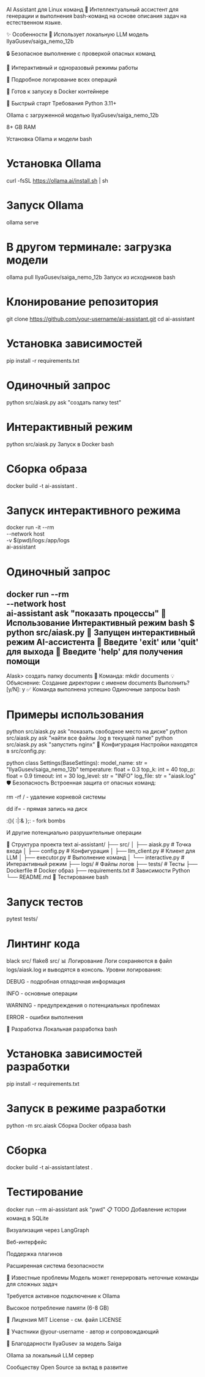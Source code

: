 AI Assistant для Linux команд
🤖 Интеллектуальный ассистент для генерации и выполнения bash-команд на основе описания задач на естественном языке.

✨ Особенности
🧠 Использует локальную LLM модель IlyaGusev/saiga_nemo_12b

🔒 Безопасное выполнение с проверкой опасных команд

💬 Интерактивный и одноразовый режимы работы

📝 Подробное логирование всех операций

🐳 Готов к запуску в Docker контейнере

🚀 Быстрый старт
Требования
Python 3.11+

Ollama с загруженной моделью IlyaGusev/saiga_nemo_12b

8+ GB RAM

Установка Ollama и модели
bash
# Установка Ollama
curl -fsSL https://ollama.ai/install.sh | sh

# Запуск Ollama
ollama serve

# В другом терминале: загрузка модели
ollama pull IlyaGusev/saiga_nemo_12b
Запуск из исходников
bash
# Клонирование репозитория
git clone https://github.com/your-username/ai-assistant.git
cd ai-assistant

# Установка зависимостей
pip install -r requirements.txt

# Одиночный запрос
python src/aiask.py ask "создать папку test"

# Интерактивный режим
python src/aiask.py
Запуск в Docker
bash
# Сборка образа
docker build -t ai-assistant .

# Запуск интерактивного режима
docker run -it --rm \
  --network host \
  -v $(pwd)/logs:/app/logs \
  ai-assistant

# Одиночный запрос
docker run --rm \
  --network host \
  ai-assistant ask "показать процессы"
📖 Использование
Интерактивный режим
bash
$ python src/aiask.py
🤖 Запущен интерактивный режим AI-ассистента
💬 Введите 'exit' или 'quit' для выхода
📝 Введите 'help' для получения помощи
--------------------------------------------------
AIask> создать папку documents
🤖 Команда: mkdir documents
💡 Объяснение: Создание директории с именем documents
Выполнить? [y/N]: y
✅ Команда выполнена успешно
Одиночные запросы
bash
# Примеры использования
python src/aiask.py ask "показать свободное место на диске"
python src/aiask.py ask "найти все файлы .log в текущей папке"
python src/aiask.py ask "запустить nginx"
🔧 Конфигурация
Настройки находятся в src/config.py:

python
class Settings(BaseSettings):
    model_name: str = "IlyaGusev/saiga_nemo_12b"
    temperature: float = 0.3
    top_k: int = 40
    top_p: float = 0.9
    timeout: int = 30
    log_level: str = "INFO"
    log_file: str = "aiask.log"
🛡️ Безопасность
Встроенная защита от опасных команд:

rm -rf / - удаление корневой системы

dd if= - прямая запись на диск

:(){ :|:& };: - fork bombs

И другие потенциально разрушительные операции

📁 Структура проекта
text
ai-assistant/
├── src/
│   ├── aiask.py          # Точка входа
│   ├── config.py         # Конфигурация
│   ├── llm_client.py     # Клиент для LLM
│   ├── executor.py       # Выполнение команд
│   └── interactive.py    # Интерактивный режим
├── logs/                 # Файлы логов
├── tests/                # Тесты
├── Dockerfile            # Docker образ
├── requirements.txt      # Зависимости Python
└── README.md
🧪 Тестирование
bash
# Запуск тестов
pytest tests/

# Линтинг кода
black src/
flake8 src/
📊 Логирование
Логи сохраняются в файл logs/aiask.log и выводятся в консоль. Уровни логирования:

DEBUG - подробная отладочная информация

INFO - основные операции

WARNING - предупреждения о потенциальных проблемах

ERROR - ошибки выполнения

🤝 Разработка
Локальная разработка
bash
# Установка зависимостей разработки
pip install -r requirements.txt

# Запуск в режиме разработки
python -m src.aiask
Сборка Docker образа
bash
# Сборка
docker build -t ai-assistant:latest .

# Тестирование
docker run --rm ai-assistant ask "pwd"
📋 TODO
 Добавление истории команд в SQLite

 Визуализация через LangGraph

 Веб-интерфейс

 Поддержка плагинов

 Расширенная система безопасности

🐛 Известные проблемы
Модель может генерировать неточные команды для сложных задач

Требуется активное подключение к Ollama

Высокое потребление памяти (6-8 GB)

📄 Лицензия
MIT License - см. файл LICENSE

👥 Участники
@your-username - автор и сопровождающий

🙏 Благодарности
IlyaGusev за модель Saiga

Ollama за локальный LLM сервер

Сообществу Open Source за вклад в развитие
